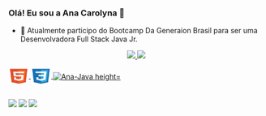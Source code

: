 ### Olá! Eu sou a Ana Carolyna 👋



- 🔭 Atualmente participo do Bootcamp Da Generaion Brasil para ser uma Desenvolvadora Full Stack Java Jr.

<div align="center">
  <a href="https://github.com/anacarolyna">
  <img width="45%" src="https://github-readme-stats.vercel.app/api?username=anacarolyna&show_icons=true&theme=omni&include_all_commits=true&count_private=true"/>
  <img width="50%" src="https://github-readme-stats.vercel.app/api/top-langs/?username=anacarolyna&layout=compact&langs_count=7&theme=omni"/>
</div>
  
  <div style="display: inline_block"><br>
  <img align="center" alt="Ana-HTML" height="30" width="40" src="https://raw.githubusercontent.com/devicons/devicon/master/icons/html5/html5-original.svg">
  <img align="center" alt="Ana-CSS" height="30" width="40" src="https://raw.githubusercontent.com/devicons/devicon/master/icons/css3/css3-original.svg">
  <img align="center" alt="Ana-Java height="70" width="70" src="https://img.shields.io/badge/Java-ED8B00?style=for-the-badge&logo=java&logoColor=white">
</div>

 ##
  
  <div> 
  <a href="https://instagram.com/anacarolyna1" target="_blank"><img src="https://img.shields.io/badge/-Instagram-%23E4405F?style=for-the-badge&logo=instagram&logoColor=white" target="_blank"></a>
  <a href = "mailto:dinizanacarolyna@gmail.com"><img src="https://img.shields.io/badge/-Gmail-%23333?style=for-the-badge&logo=gmail&logoColor=white" target="_blank"></a>
  <a href="https://www.linkedin.com/in/anacarolynadiniz/" target="_blank"><img src="https://img.shields.io/badge/-LinkedIn-%230077B5?style=for-the-badge&logo=linkedin&logoColor=white" target="_blank"></a> 
 
 
</div>
